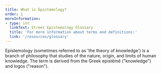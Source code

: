 ```yaml
---
title: What is Epistemology?
order: 1
moreInformation:
- type: int
  linkText: Street Epistemology Glossary
  title: 'For more information about terms and definitions:'
  link: '/resources/glossary'
---
```

Epistemology (sometimes referred to as 'the theory of knowledge') is a branch of philosophy that studies of the nature, origin, and limits of human knowledge. The term is derived from the Greek epistēmē ("knowledge") and logos ("reason").
